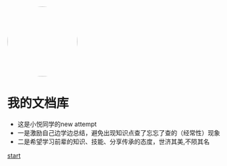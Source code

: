 <body>
<body background="https://i.loli.net/2020/05/17/FanCwuGPJ5gM2SN.png"
style=" background-repeat:no-repeat ;background-attachment: fixed; background-position:right center">
</body>

<img width="160px" style="border-radius: 50%" bor src="https://s2.ax1x.com/2019/12/21/QvumPx.jpg">

# 我的文档库

- 这是小悦同学的new attempt
- 一是激励自己边学边总结，避免出现知识点查了忘忘了查的（经常性）现象
- 二是希望学习前辈的知识、技能、分享传承的态度，世济其美,不陨其名
<div style='display: none'>
[![stars](https://badgen.net/github/stars/Q-Angelo/Nodejs-Roadmap?icon=github&color=4ab8a1)](https://github.com/Q-Angelo/Nodejs-Roadmap) [![forks](https://badgen.net/github/forks/Q-Angelo/Nodejs-Roadmap?icon=github&color=4ab8a1)](https://github.com/Q-Angelo/Nodejs-Roadmap)
</div>

[start](README.md)
